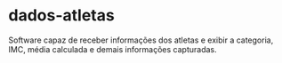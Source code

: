# dados-atletas
Software capaz de receber informações dos atletas e exibir a categoria, IMC, média calculada e demais informações capturadas.
